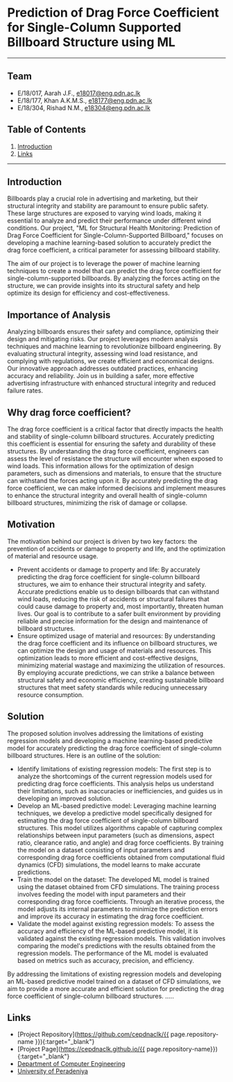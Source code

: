 <!-----
layout: home
permalink: index.html

# Please update this with your repository name and title
repository-name: eYY-XXX-project-template
title:
---
-->
[comment]: # "This is the standard layout for the project, but you can clean this and use your own template"

# Prediction of Drag Force Coefficient for Single-Column Supported Billboard Structure using ML
---

<!-- 
This is a sample image, to show how to add images to your page. To learn more options, please refer [this](https://projects.ce.pdn.ac.lk/docs/faq/how-to-add-an-image/)

![Sample Image](./images/sample.png)
 -->

## Team
-  E/18/017, Aarah J.F., [e18017@eng.pdn.ac.lk](mailto:e18017@eng.pdn.ac.lk)
-  E/18/177, Khan A.K.M.S., [e18177@eng.pdn.ac.lk](mailto:e18177@eng.pdn.ac.lk)
-  E/18/304, Rishad N.M., [e18304@eng.pdn.ac.lk](mailto:e18304@eng.pdn.ac.lk)

## Table of Contents
1. [Introduction](#introduction)
2. [Links](#links)

---
## Introduction

 Billboards play a crucial role in advertising and marketing, but their structural integrity and stability are paramount to ensure public safety. These large structures are exposed to varying wind loads, making it essential to analyze and predict their performance under different wind conditions. Our project, "ML for Structural Health Monitoring: Prediction of Drag Force Coefficient for Single-Column-Supported Billboard," focuses on developing a machine learning-based solution to accurately predict the drag force coefficient, a critical parameter for assessing billboard stability.

The aim of our project is to leverage the power of machine learning techniques to create a model that can predict the drag force coefficient for single-column-supported billboards. By analyzing the forces acting on the structure, we can provide insights into its structural safety and help optimize its design for efficiency and cost-effectiveness.

## Importance of Analysis

 Analyzing billboards ensures their safety and compliance, optimizing their design and mitigating risks. Our project leverages modern analysis techniques and machine learning to revolutionize billboard engineering. By evaluating structural integrity, assessing wind load resistance, and complying with regulations, we create efficient and economical designs. Our innovative approach addresses outdated practices, enhancing accuracy and reliability. Join us in building a safer, more effective advertising infrastructure with enhanced structural integrity and reduced failure rates.

## Why drag force coefficient?

 The drag force coefficient is a critical factor that directly impacts the health and stability of single-column billboard structures. Accurately predicting this coefficient is essential for ensuring the safety and durability of these structures. By understanding the drag force coefficient, engineers can assess the level of resistance the structure will encounter when exposed to wind loads. This information allows for the optimization of design parameters, such as dimensions and materials, to ensure that the structure can withstand the forces acting upon it. By accurately predicting the drag force coefficient, we can make informed decisions and implement measures to enhance the structural integrity and overall health of single-column billboard structures, minimizing the risk of damage or collapse.
 
## Motivation

 The motivation behind our project is driven by two key factors: the prevention of accidents or damage to property and life, and the optimization of material and resource usage.
<ul>
<li>Prevent accidents or damage to property and life: By accurately predicting the drag force coefficient for single-column billboard structures, we aim to enhance their structural integrity and safety. Accurate predictions enable us to design billboards that can withstand wind loads, reducing the risk of accidents or structural failures that could cause damage to property and, most importantly, threaten human lives. Our goal is to contribute to a safer built environment by providing reliable and precise information for the design and maintenance of billboard structures.</li>

<li>Ensure optimized usage of material and resources: By understanding the drag force coefficient and its influence on billboard structures, we can optimize the design and usage of materials and resources. This optimization leads to more efficient and cost-effective designs, minimizing material wastage and maximizing the utilization of resources. By employing accurate predictions, we can strike a balance between structural safety and economic efficiency, creating sustainable billboard structures that meet safety standards while reducing unnecessary resource consumption.</li>
 </ul>
 
 ## Solution
 
 The proposed solution involves addressing the limitations of existing regression models and developing a machine learning-based predictive model for accurately predicting the drag force coefficient of single-column billboard structures. Here is an outline of the solution:
<ul>
<li>Identify limitations of existing regression models: The first step is to analyze the shortcomings of the current regression models used for predicting drag force coefficients. This analysis helps us understand their limitations, such as inaccuracies or inefficiencies, and guides us in developing an improved solution.</li>

<li>Develop an ML-based predictive model: Leveraging machine learning techniques, we develop a predictive model specifically designed for estimating the drag force coefficient of single-column billboard structures. This model utilizes algorithms capable of capturing complex relationships between input parameters (such as dimensions, aspect ratio, clearance ratio, and angle) and drag force coefficients. By training the model on a dataset consisting of input parameters and corresponding drag force coefficients obtained from computational fluid dynamics (CFD) simulations, the model learns to make accurate predictions.</li>

<li>Train the model on the dataset: The developed ML model is trained using the dataset obtained from CFD simulations. The training process involves feeding the model with input parameters and their corresponding drag force coefficients. Through an iterative process, the model adjusts its internal parameters to minimize the prediction errors and improve its accuracy in estimating the drag force coefficient.</li>

<li>Validate the model against existing regression models: To assess the accuracy and efficiency of the ML-based predictive model, it is validated against the existing regression models. This validation involves comparing the model's predictions with the results obtained from the regression models. The performance of the ML model is evaluated based on metrics such as accuracy, precision, and efficiency.</li></ul>

By addressing the limitations of existing regression models and developing an ML-based predictive model trained on a dataset of CFD simulations, we aim to provide a more accurate and efficient solution for predicting the drag force coefficient of single-column billboard structures.
.....

## Links

- [Project Repository](https://github.com/cepdnaclk/{{ page.repository-name }}){:target="_blank"}
- [Project Page](https://cepdnaclk.github.io/{{ page.repository-name}}){:target="_blank"}
- [Department of Computer Engineering](http://www.ce.pdn.ac.lk/)
- [University of Peradeniya](https://eng.pdn.ac.lk/)


[//]: # (Please refer this to learn more about Markdown syntax)
[//]: # (https://github.com/adam-p/markdown-here/wiki/Markdown-Cheatsheet)

